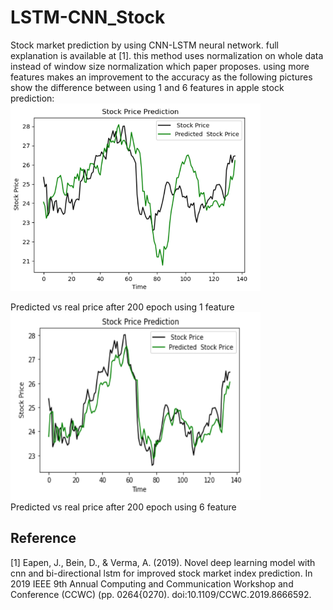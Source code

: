 # LSTM-CNN_Stock
Stock market prediction by using CNN-LSTM neural network. 
full explanation is available at [1]. 
this method uses normalization on whole data instead of window size normalization which paper proposes.
using more features makes an improvement to the accuracy as the following pictures show the difference between using 1 and 6 features in apple stock prediction:\
<img src="1-F.png" width="400" height="300" />
<figcaption> Predicted vs real price after 200 epoch using 1 feature</figcaption>
<img src="6-F.png" width="400" height="300" />
<figcaption>Predicted vs real price after 200 epoch using 6 feature</figcaption>

## Reference 
[1] Eapen, J., Bein, D., & Verma, A. (2019). Novel deep learning model with cnn
and bi-directional lstm for improved stock market index prediction. In 2019
IEEE 9th Annual Computing and Communication Workshop and Conference
(CCWC) (pp. 0264{0270). doi:10.1109/CCWC.2019.8666592.
